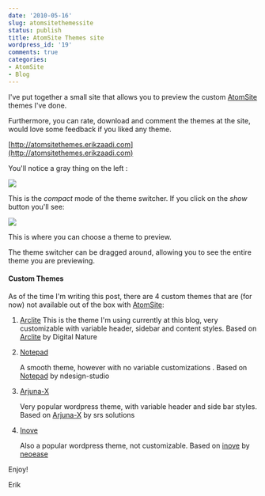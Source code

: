 ```yaml
---
date: '2010-05-16'
slug: atomsitethemessite
status: publish
title: AtomSite Themes site
wordpress_id: '19'
comments: true
categories:
- AtomSite
- Blog
---
```


I've put together a small site that allows you to preview the custom [AtomSite](http://atomsite.net) themes I've done.

Furthermore, you can rate, download and comment the themes at the site, would love some feedback if you liked any theme.

[http://atomsitethemes.erikzaadi.com](http://atomsitethemes.erikzaadi.com)

You'll notice a gray thing on the left :

![](/images/ThemeSwitcherSmall5.png)

This is the _compact_ mode of the theme switcher. If you click on the _show_ button you'll see:

![](/images/ThemeSwitcher2.png)

This is where you can choose a theme to preview.

The theme switcher can be dragged around, allowing you to see the entire theme you are previewing.

#### Custom Themes

As of the time I'm writing this post, there are 4 custom themes that are (for now) not available out of the box with [AtomSite](http://atomsite.net):

1. [Arclite](http://atomsitethemes.erikzaadi.com/themecollection/Arclite.xhtml)
    This is the theme I'm using currently at this blog, very customizable with variable header, sidebar and content styles.
    Based on [Arclite](http://digitalnature.ro/projects/arclite/) by Digital Nature

2. [Notepad](http://atomsitethemes.erikzaadi.com/themecollection/Notepad.xhtml)

    A smooth theme, however with no variable customizations .
    Based on [Notepad](http://www.ndesign-studio.com/wp-themes/notepad) by ndesign-studio

	
3. [Arjuna-X](http://atomsitethemes.erikzaadi.com/themecollection/ArjunaX.xhtml)

    Very popular wordpress theme, with variable header and side bar styles.
    Based on [Arjuna-X](http://www.srssolutions.com/en/downloads/arjuna_wordpress_theme) by srs solutions

4. [Inove](http://atomsitethemes.erikzaadi.com/themecollection/Inove.xhtml)

    Also a popular wordpress theme, not customizable.
    Based on [inove](http://wordpress.org/extend/themes/inove/) by [neoease](http://www.neoease.com/)

Enjoy!

Erik
